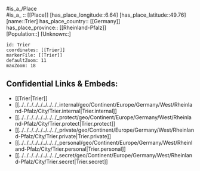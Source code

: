 ﻿---
location: [49.76,6.64] 
mapzoom: [7,12] 
mapmarker: city 
type: City
tags:
- geo/City


SpocWebEntityId: 34980
isDeleted: false
confidential: public

---
#is_a_/Place  
#is_a_ :: [[Place]] 
[has_place_longitude::6.64] 
[has_place_latitude::49.76] 
[name::Trier] 
has_place_country:: [[Germany]]  
has_place_province:: [[Rheinland-Pfalz]]  
[Population::] 
[Unknown::] 


```leaflet
id: Trier
coordinates: [[Trier]] 
markerFile: [[Trier]] 
defaultZoom: 11 
maxZoom: 18
```


## Confidential Links & Embeds: 
- [[Trier|Trier]]  
- [[../../../../../../../../_internal/geo/Continent/Europe/Germany/West/Rheinland-Pfalz/City/Trier.internal|Trier.internal]] 
- [[../../../../../../../../_protect/geo/Continent/Europe/Germany/West/Rheinland-Pfalz/City/Trier.protect|Trier.protect]] 
- [[../../../../../../../../_private/geo/Continent/Europe/Germany/West/Rheinland-Pfalz/City/Trier.private|Trier.private]] 
- [[../../../../../../../../_personal/geo/Continent/Europe/Germany/West/Rheinland-Pfalz/City/Trier.personal|Trier.personal]] 
- [[../../../../../../../../_secret/geo/Continent/Europe/Germany/West/Rheinland-Pfalz/City/Trier.secret|Trier.secret]] 
